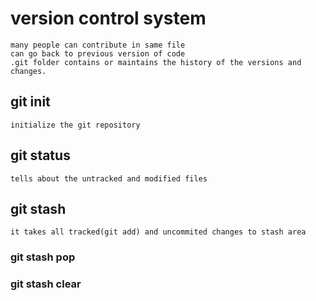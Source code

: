 # version control system
    many people can contribute in same file
    can go back to previous version of code
    .git folder contains or maintains the history of the versions and changes.

## git init
    initialize the git repository

## git status
    tells about the untracked and modified files

## git stash
    it takes all tracked(git add) and uncommited changes to stash area
### git stash pop
### git stash clear
